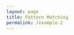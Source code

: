 ```yaml
---
layout: page
title: Pattern Matching
permalink: /example-2
---
```


<script src="bundle-z.js"></script>

<script>
const person = { name: 'Maria' }
z.matches(person)(
  (x = { name: 'John' }) => console.log('John you are not welcome!'),
  (x)                    => console.log(`Hey ${x.name}, you are welcome!`)
)
</script>